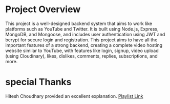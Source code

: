 # Project Overview

This project is a well-designed backend system that aims to work like platforms such as YouTube and Twitter. It is built using Node.js, Express, MongoDB, and Mongoose, and includes user authentication using JWT and bcrypt for secure login and registration. This project aims to have all the important features of a strong backend, creating a complete video hosting website similar to YouTube, with features like login, signup, video upload (using Cloudinary), likes, dislikes, comments, replies, subscriptions, and more.

# special Thanks

Hitesh Choudhary provided an excellent explanation.
    [Playlist Link](https://www.youtube.com/watch?v=EH3vGeqeIAo&list=PLu71SKxNbfoBGh_8p_NS-ZAh6v7HhYqHW)


